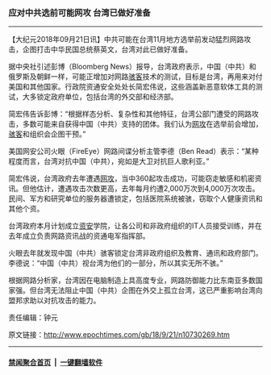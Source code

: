 ### 应对中共选前可能网攻 台湾已做好准备
------------------------

<p>【大纪元2018年09月21日讯】中共可能在台湾11月地方选举前发动猛烈网路攻击，企图打击中华民国总统蔡英文，台湾对此已做好准备。</p>
<p>据中央社引述彭博（Bloomberg News）报导，台湾政府表示，中国（中共）和俄罗斯及朝鲜一样，可能正增加对网路<a href="http://www.epochtimes.com/gb/tag/%E9%AA%87%E5%AE%A2.html">骇客</a>技术的测试，目标是台湾，再用来对付美国和其他国家。行政院资通安全处处长简宏伟说，这些涵盖新恶意软体工具的测试，大多锁定政府单位，包括台湾的外交部和经济部。</p>
<p>简宏伟告诉彭博：“根据样态分析、复杂性和其他特征，台湾公部门遭受的网路攻击，多数可能来自获得中国（中共）支持的团体。我们认为<a href="http://www.epochtimes.com/gb/tag/%E7%BD%91%E6%94%BB.html">网攻</a>在选举前会增加，<a href="http://www.epochtimes.com/gb/tag/%E9%AA%87%E5%AE%A2.html">骇客</a>和组织会企图干预。”</p>
<p>美国网安公司火眼（FireEye）网路间谍分析主管李德（Ben Read）表示：“某种程度而言，台湾对抗中国（中共），宛如是大卫对抗巨人歌利亚。”</p>
<p>简宏伟说，台湾政府去年遭遇<a href="http://www.epochtimes.com/gb/tag/%E7%BD%91%E6%94%BB.html">网攻</a>，当中360起攻击成功，可能窃走敏感和机密资讯。但他估计，遭遇攻击次数更高，去年每月约遭2,000万次到4,000万次攻击。民间、军方和研究单位的服务器遭锁定，包括医院系统被骇，窃取个人健康资讯和其他个资。</p>
<p>台湾政府本月计划成立<a href="http://www.epochtimes.com/gb/tag/%E8%B5%84%E5%AE%89.html">资安</a>学院，让各公司和非政府组织的IT人员接受训练，并在去年成立负责网路资讯战的资通电军指挥部。</p>
<p>火眼去年就发现中国（中共）骇客锁定台湾非政府组织及教育、通讯和政府部门。李德说：“中国（中共）视台湾为他们的一部分，所以其实无所不骇。”</p>
<p>根据网路分析家，台湾因在电脑制造上具高度专业，网路防御能力比东南亚多数国家强。但台湾无法阻止中国（中共）企图在外交上孤立台湾，这已严重影响台湾向盟邦求助以对抗攻击的能力。</p>
<p>责任编辑：钟元</p>

原文链接：http://www.epochtimes.com/gb/18/9/21/n10730269.htm


------------------------
#### [禁闻聚合首页](https://github.com/gfw-breaker/banned-news/blob/master/README.md) &nbsp;|&nbsp;  [一键翻墙软件](https://github.com/gfw-breaker/nogfw/blob/master/README.md)